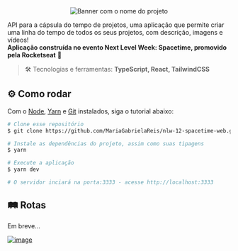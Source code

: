 <div align="center"> <img src="https://github.com/MariaGabrielaReis/nlw-12-spacetime-web/assets/69374340/6f4205cb-565a-4b77-8985-f83a7ef30024" alt="Banner com o nome do projeto" /> </div>

API para a cápsula do tempo de projetos, uma aplicação que permite criar uma linha do tempo de todos os seus projetos, com descrição, imagens e vídeos! <br>
**Aplicação construída no evento Next Level Week: Spacetime, promovido pela Rocketseat** 🚀
> :hammer_and_wrench: Tecnologias e ferramentas: **TypeScript, React, TailwindCSS**

## :gear: Como rodar

Com o [Node](https://nodejs.org/en/), [Yarn](https://yarnpkg.com/) e [Git](https://git-scm.com/) instalados, siga o tutorial abaixo:

```bash
# Clone esse repositório
$ git clone https://github.com/MariaGabrielaReis/nlw-12-spacetime-web.git

# Instale as dependências do projeto, assim como suas tipagens
$ yarn

# Execute a aplicação
$ yarn dev

# O servidor inciará na porta:3333 - acesse http://localhost:3333
```

## :railway_track: Rotas
Em breve...

[![image](https://img.shields.io/badge/✨%20Maria%20Gabriela%20Reis,%202023-LinkedIn-0D9488?style=flat-square)](https://www.linkedin.com/in/mariagabrielareis/)
